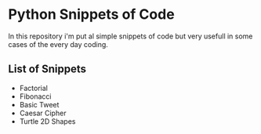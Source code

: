 # Python Snippets of Code
In this repository i'm put al simple snippets of code but very usefull in some cases of the every day coding.

## List of Snippets
- Factorial
- Fibonacci
- Basic Tweet
- Caesar Cipher
- Turtle 2D Shapes